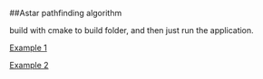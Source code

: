##Astar pathfinding algorithm

build with cmake to build folder, and then just run the application.


[Example 1](images/screenshot1.png)

[Example 2](images/screenshot2.png)


